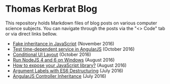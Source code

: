 # Thomas Kerbrat Blog

This repository holds Markdown files of blog posts on various computer science subjects.
You can navigate through the posts via the "<> Code" tab or via direct links bellow.

- [Fake inheritance in JavaScript](2016/11/fake_inheritance_javascript.md) (November 2016)
- [Test time-dependent service in AngularJS](2016/10/test_time_dependent_service_angularjs.md) (October 2016)
- [Conditional UI Layout](2016/10/conditional_ui_layout_angularjs.md) (October 2016)
- [Run NodeJS 4 and 6 on Windows](2016/08/run_nodejs_4_6_windows.md) (August 2016)
- [How to expose your JavaScript library?](2016/08/how_to_expose_your_javascript_library.md) (August 2016)
- [Argument Labels with ES6 Destructuring](2016/07/argument_labels_with_es6_destructuring.markdown) (July 2016)
- [AngularJS Controller Inheritance](2016/07/angularjs_controller_inheritance.md) (July 2016)
